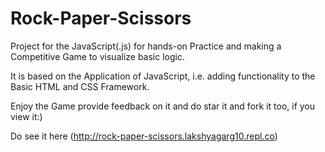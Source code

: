 # Rock-Paper-Scissors

Project for the JavaScript(.js) for hands-on Practice and making a Competitive Game to visualize basic logic.

It is based on the Application of JavaScript, i.e. adding functionality to the Basic HTML and CSS Framework.


Enjoy the Game provide feedback on it and do star it and fork it too, if you view it:)

Do see it here (http://rock-paper-scissors.lakshyagarg10.repl.co)

